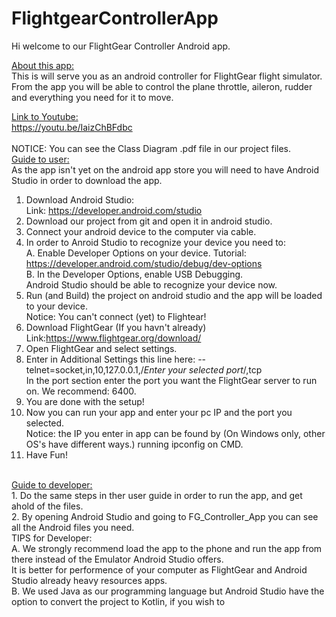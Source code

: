 # FlightgearControllerApp

Hi welcome to our FlightGear Controller Android app.

<ins>About this app:</ins><br/>
  This is will serve you as an android controller for FlightGear flight simulator. <br/>
  From the app you will be able to control the plane throttle, aileron, rudder and everything you
  need for it to move.

<ins>Link to Youtube:</ins><br/>
  https://youtu.be/IaizChBFdbc<br/>
<br/>
NOTICE: You can see the Class Diagram .pdf file in our project files.<br/>
<ins>Guide to user:</ins><br/>
  As the app isn't yet on the android app store you will need to have Android Studio in order to download the app.<br/>
  1. Download Android Studio: <br/>
    Link: https://developer.android.com/studio<br/>
  2. Download our project from git and open it in android studio.<br/>
  3. Connect your android device to the computer via cable.<br/>
  4. In order to Anroid Studio to recognize your device you need to:<br/>
    A. Enable Developer Options on your device. Tutorial: https://developer.android.com/studio/debug/dev-options<br/>
    B. In the Developer Options, enable USB Debugging.<br/>
    Android Studio should be able to recognize your device now.<br/>
  5. Run (and Build) the project on android studio and the app will be loaded to your device.<br/>
    Notice: You can't connect (yet) to Flightear!<br/>
  6. Download FlightGear (If you havn't already) Link:https://www.flightgear.org/download/<br/>
  7. Open FlightGear and select settings.
  8. Enter in Additional Settings this line here: --telnet=socket,in,10,127.0.0.1,/*Enter your selected port*/,tcp<br/>
    In the port section enter the port you want the FlightGear server to run on. We recommend: 6400.<br/>
  9. You are done with the setup!<br/>
  10. Now you can run your app and enter your pc IP and the port you selected.<br/>
    Notice: the IP you enter in app can be found by (On Windows only, other OS's have different ways.) running ipconfig on CMD.<br/>
  11. Have Fun!<br/>
<br/>
<ins>Guide to developer:</ins><br/>
  1. Do the same steps in ther user guide in order to run the app, and get ahold of the files.<br/>
  2. By opening Android Studio and going to FG_Controller_App you can see all the Android files you need.<br/>
  TIPS for Developer:<br/>
    A. We strongly recommend load the app to the phone and run the app from there instead of the Emulator Android Studio offers.<br/>
      It is better for performence of your computer as FlightGear and Android Studio already heavy resources apps.<br/>
    B. We used Java as our programming language but Android Studio have the option to convert the project to Kotlin, if you wish to<br/> 
      
  
